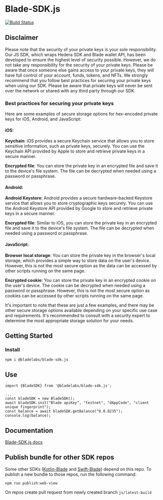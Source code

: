 # Blade-SDK.js

[![Build Status](https://github.com/Blade-Labs/blade-sdk.js/actions/workflows/node.js.yml/badge.svg)](https://github.com/Blade-Labs/blade-sdk.js/actions/workflows/node.js.yml)

## Disclaimer

Please note that the security of your private keys is your sole responsibility. Our JS SDK, which wraps Hedera SDK and Blade wallet API, has been developed to ensure the highest level of security possible. However, we do not take any responsibility for the security of your private keys. Please be aware that once someone else gains access to your private keys, they will have full control of your account, funds, tokens, and NFTs. We strongly recommend that you follow best practices for securing your private keys when using our SDK. Please be aware that private keys will never be sent over the network or shared with any third party through our SDK.

### Best practices for securing your private keys

Here are some examples of secure storage options for hex-encoded private keys for iOS, Android, and JavaScript:

#### iOS:

**Keychain**: iOS provides a secure Keychain service that allows you to store sensitive information, such as private keys, securely. You can use the Keychain API provided by Apple to store and retrieve private keys in a secure manner.

**Encrypted file**: You can store the private key in an encrypted file and save it to the device's file system. The file can be decrypted when needed using a password or passphrase.

#### Android:

**Android Keystore**: Android provides a secure hardware-backed Keystore service that allows you to store cryptographic keys securely. You can use the Android Keystore API provided by Google to store and retrieve private keys in a secure manner.

**Encrypted file**: Similar to iOS, you can store the private key in an encrypted file and save it to the device's file system. The file can be decrypted when needed using a password or passphrase.

#### JavaScript:

**Browser local storage**: You can store the private key in the browser's local storage, which provides a simple way to store data on the user's device. However, this is not the most secure option as the data can be accessed by other scripts running on the same page.

**Encrypted cookie**: You can store the private key in an encrypted cookie on the user's device. The cookie can be decrypted when needed using a password or passphrase. However, this is not the most secure option as cookies can be accessed by other scripts running on the same page.

It's important to note that these are just a few examples, and there may be other secure storage options available depending on your specific use case and requirements. It's recommended to consult with a security expert to determine the most appropriate storage solution for your needs.

## Getting Started

### Install

```
npm i @bladelabs/blade-sdk.js
```

## Use

```
import {BladeSDK} from '@bladelabs/blade-sdk.js';

...
const bladeSDK = new BladeSDK();
await bladeSDK.init("Blade apiKey", "testnet", "dAppCode", "client unique fingerprint");
const balance = await bladeSDK.getBalance("0.0.8235");
console.log(balance);
```

## Documentation

[Blade-SDK.js docs](SUMMARY.md)

## Publish bundle for other SDK repos

Some other SDKs ([Kotlin-Blade](https://github.com/Blade-Labs/kotlin-blade) and [Swift-Blade](https://github.com/Blade-Labs/swift-blade)) depend on this repo. To publish a new bundle to those repos, run the following command:

```
npm run publish:web-view
```

On repos create pull request from newly created branch `js/latest-build`
